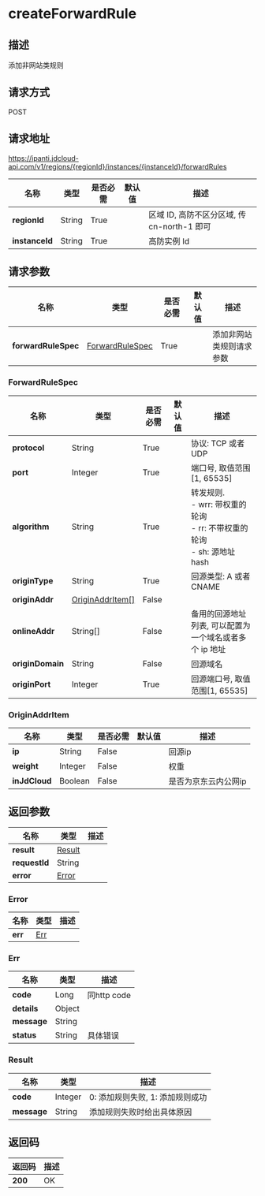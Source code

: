 # createForwardRule


## 描述
添加非网站类规则

## 请求方式
POST

## 请求地址
https://ipanti.jdcloud-api.com/v1/regions/{regionId}/instances/{instanceId}/forwardRules

|名称|类型|是否必需|默认值|描述|
|---|---|---|---|---|
|**regionId**|String|True| |区域 ID, 高防不区分区域, 传 cn-north-1 即可|
|**instanceId**|String|True| |高防实例 Id|

## 请求参数
|名称|类型|是否必需|默认值|描述|
|---|---|---|---|---|
|**forwardRuleSpec**|[ForwardRuleSpec](createforwardrule#forwardrulespec)|True| |添加非网站类规则请求参数|

### <div id="forwardrulespec">ForwardRuleSpec</div>
|名称|类型|是否必需|默认值|描述|
|---|---|---|---|---|
|**protocol**|String|True| |协议: TCP 或者 UDP|
|**port**|Integer|True| |端口号, 取值范围[1, 65535]|
|**algorithm**|String|True| |转发规则. <br>- wrr: 带权重的轮询<br>- rr:  不带权重的轮询<br>- sh:  源地址hash|
|**originType**|String|True| |回源类型: A 或者 CNAME|
|**originAddr**|[OriginAddrItem[]](createforwardrule#originaddritem)|False| | |
|**onlineAddr**|String[]|False| |备用的回源地址列表, 可以配置为一个域名或者多个 ip 地址|
|**originDomain**|String|False| |回源域名|
|**originPort**|Integer|True| |回源端口号, 取值范围[1, 65535]|
### <div id="originaddritem">OriginAddrItem</div>
|名称|类型|是否必需|默认值|描述|
|---|---|---|---|---|
|**ip**|String|False| |回源ip|
|**weight**|Integer|False| |权重|
|**inJdCloud**|Boolean|False| |是否为京东云内公网ip|

## 返回参数
|名称|类型|描述|
|---|---|---|
|**result**|[Result](createforwardrule#result)| |
|**requestId**|String| |
|**error**|[Error](createforwardrule#error)| |

### <div id="error">Error</div>
|名称|类型|描述|
|---|---|---|
|**err**|[Err](createforwardrule#err)| |
### <div id="err">Err</div>
|名称|类型|描述|
|---|---|---|
|**code**|Long|同http code|
|**details**|Object| |
|**message**|String| |
|**status**|String|具体错误|
### <div id="result">Result</div>
|名称|类型|描述|
|---|---|---|
|**code**|Integer|0: 添加规则失败, 1: 添加规则成功|
|**message**|String|添加规则失败时给出具体原因|

## 返回码
|返回码|描述|
|---|---|
|**200**|OK|
